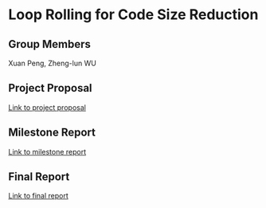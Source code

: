 # Loop Rolling for Code Size Reduction

## Group Members
Xuan Peng, Zheng-lun WU

## Project Proposal
[Link to project proposal](https://github.com/ShawnXPeng/ShawnXPeng/blob/main/proposal.pdf)

## Milestone Report
[Link to milestone report](https://github.com/ShawnXPeng/ShawnXPeng/blob/main/milestone.pdf)

## Final Report
[Link to final report](https://github.com/ShawnXPeng/ShawnXPeng/blob/main/final.pdf)